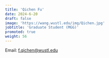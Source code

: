 ```yaml
---
title: 'Qichen Fu'
date: 2024-6-20
draft: false
image: 'https://wang.wustl.edu/img/Qichen.jpg'
jobtitle: 'Graduate Student (MGG)'
promoted: true
weight: 56
---
```

Email: f.qichen@wustl.edu
